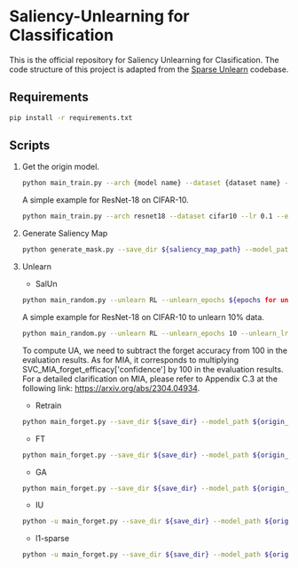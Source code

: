 # Saliency-Unlearning for Classification
This is the official repository for Saliency Unlearning for Clasification. The code structure of this project is adapted from the [Sparse Unlearn](https://github.com/OPTML-Group/Unlearn-Sparse) codebase.


## Requirements
```bash
pip install -r requirements.txt
```

## Scripts
1. Get the origin model.
    ```bash
    python main_train.py --arch {model name} --dataset {dataset name} --epochs {epochs for training} --lr {learning rate for training} --save_dir {file to save the orgin model}
    ```

    A simple example for ResNet-18 on CIFAR-10.
    ```bash
    python main_train.py --arch resnet18 --dataset cifar10 --lr 0.1 --epochs 182
    ```

2. Generate Saliency Map
    ```bash
    python generate_mask.py --save_dir ${saliency_map_path} --model_path ${origin_model_path} --num_indexes_to_replace ${forgetting data amount} --unlearn_epochs 1
    ```

3. Unlearn
    *  SalUn
    ```bash
    python main_random.py --unlearn RL --unlearn_epochs ${epochs for unlearning} --unlearn_lr ${learning rate for unlearning} --num_indexes_to_replace ${forgetting data amount} --model_path ${origin_model_path} --save_dir ${save_dir} --mask_path ${saliency_map_path}
    ```

    A simple example for ResNet-18 on CIFAR-10 to unlearn 10% data.
    ```bash
    python main_random.py --unlearn RL --unlearn_epochs 10 --unlearn_lr 0.013 --num_indexes_to_replace 4500 --model_path ${origin_model_path} --save_dir ${save_dir} --mask_path mask/with_0.5.pt
    ```

    To compute UA, we need to subtract the forget accuracy from 100 in the evaluation results. As for MIA, it corresponds to multiplying SVC_MIA_forget_efficacy['confidence'] by 100 in the evaluation results. For a detailed clarification on MIA, please refer to Appendix C.3 at the following link: https://arxiv.org/abs/2304.04934.


    * Retrain
    ```bash
    python main_forget.py --save_dir ${save_dir} --model_path ${origin_model_path} --unlearn retrain --num_indexes_to_replace ${forgetting data amount} --unlearn_epochs ${epochs for unlearning} --unlearn_lr ${learning rate for unlearning}
    ```

    * FT
    ```bash
    python main_forget.py --save_dir ${save_dir} --model_path ${origin_model_path} --unlearn FT --num_indexes_to_replace ${forgetting data amount} --unlearn_epochs ${epochs for unlearning} --unlearn_lr ${learning rate for unlearning}
    ```

    * GA
    ```bash
    python main_forget.py --save_dir ${save_dir} --model_path ${origin_model_path} --unlearn GA --num_indexes_to_replace 4500 --num_indexes_to_replace ${forgetting data amount} --unlearn_epochs ${epochs for unlearning} --unlearn_lr ${learning rate for unlearning}
    ```

    * IU
    ```bash
    python -u main_forget.py --save_dir ${save_dir} --model_path ${origin_model_path} --unlearn wfisher --num_indexes_to_replace ${forgetting data amount} --alpha ${alpha}
    ```

    * l1-sparse
    ```bash
    python -u main_forget.py --save_dir ${save_dir} --model_path ${origin_model_path} --unlearn FT_prune --num_indexes_to_replace ${forgetting data amount} --alpha ${alpha} --unlearn_epochs ${epochs for unlearning} --unlearn_lr ${learning rate for unlearning}
    ```